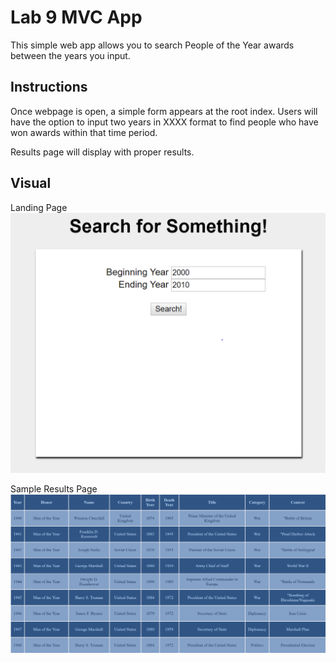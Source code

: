 # Lab 9 MVC App

This simple web app allows you to search People of the Year awards between the years you input.

## Instructions

Once webpage is open, a simple form appears at the root index. Users will have the option to input two years in XXXX format to find people who have won awards within that time period.

Results page will display with proper results.

## Visual
Landing Page
![index](assets/search.PNG)

Sample Results Page
![results](assets/yeartable.PNG)
